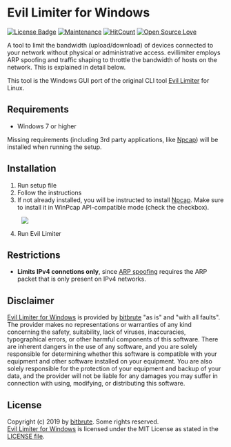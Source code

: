 # Evil Limiter for Windows

[![License Badge](https://img.shields.io/badge/license-MIT-blue.svg)](LICENSE)
[![Maintenance](https://img.shields.io/badge/Maintained%3F-yes-green.svg)](https://GitHub.com/Naereen/StrapDown.js/graphs/commit-activity)
[![HitCount](http://hits.dwyl.io/bitbrute/evillimiter-windows.svg)](http://hits.dwyl.io/bitbrute/evillimiter-windows)
[![Open Source Love](https://badges.frapsoft.com/os/v3/open-source.svg?v=102)](https://github.com/ellerbrock/open-source-badge/)

A tool to limit the bandwidth (upload/download) of devices connected to your network without physical or administrative access.
evillimiter employs ARP spoofing and traffic shaping to throttle the bandwidth of hosts on the network. This is explained in detail below.

This tool is the Windows GUI port of the original CLI tool [Evil Limiter](https://github.com/bitbrute/evillimiter) for Linux.

## Requirements

- Windows 7 or higher

Missing requirements (including 3rd party applications, like [Npcap](https://nmap.org/npcap/)) will be installed when running the setup.

## Installation

1. Run setup file
2. Follow the instructions
3. If not already installed, you will be instructed to install [Npcap](https://nmap.org/npcap/). Make sure to install it in WinPcap API-compatible mode (check the checkbox).

<p align="left" style="margin-left:33px"><img src="https://i.imgur.com/uxKz5qg.png" /></p>

4. Run Evil Limiter


## Restrictions

- **Limits IPv4 connctions only**, since [ARP spoofing](https://en.wikipedia.org/wiki/ARP_spoofing) requires the ARP packet that is only present  on IPv4 networks.

## Disclaimer

[Evil Limiter for Windows](y) is provided by [bitbrute](https://github.com/bitbrute) "as is" and "with all faults". The provider makes no representations or warranties of any kind concerning the safety, suitability, lack of viruses, inaccuracies, typographical errors, or other harmful components of this software. There are inherent dangers in the use of any software, and you are solely responsible for determining whether this software is compatible with your equipment and other software installed on your equipment. You are also solely responsible for the protection of your equipment and backup of your data, and the provider will not be liable for any damages you may suffer in connection with using, modifying, or distributing this software.

## License

Copyright (c) 2019 by [bitbrute](https://github.com/bitbrute). Some rights reserved.<br>
[Evil Limiter for Windows](https://github.com/bitbrute/evillimiter-windows) is licensed under the MIT License as stated in the [LICENSE file](LICENSE).